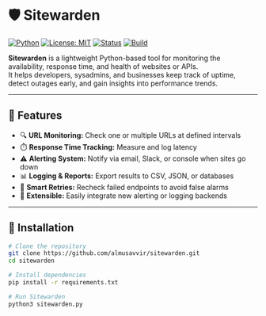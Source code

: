 # 🛡️ Sitewarden

[![Python](https://img.shields.io/badge/Python-3.8%2B-blue.svg)](https://www.python.org/)
[![License: MIT](https://img.shields.io/badge/License-MIT-green.svg)](LICENSE)
[![Status](https://img.shields.io/badge/status-active-success.svg)]()
[![Build](https://img.shields.io/badge/build-passing-brightgreen.svg)]()

**Sitewarden** is a lightweight Python-based tool for monitoring the availability, response time, and health of websites or APIs.  
It helps developers, sysadmins, and businesses keep track of uptime, detect outages early, and gain insights into performance trends.

---

## 🚀 Features

- 🔍 **URL Monitoring:** Check one or multiple URLs at defined intervals  
- ⏱️ **Response Time Tracking:** Measure and log latency  
- ⚠️ **Alerting System:** Notify via email, Slack, or console when sites go down  
- 📊 **Logging & Reports:** Export results to CSV, JSON, or databases  
- 🧠 **Smart Retries:** Recheck failed endpoints to avoid false alarms  
- 🧩 **Extensible:** Easily integrate new alerting or logging backends  

---

## 🧰 Installation

```bash
# Clone the repository
git clone https://github.com/almusavvir/sitewarden.git
cd sitewarden

# Install dependencies
pip install -r requirements.txt

# Run Sitewarden
python3 sitewarden.py
